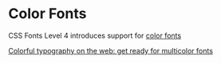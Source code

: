 # Color Fonts

CSS Fonts Level 4 introduces support for [color fonts](https://www.w3.org/TR/css-fonts-4/#color-font-support)

[Colorful typography on the web: get ready for multicolor fonts](https://pixelambacht.nl/2014/multicolor-fonts/)
